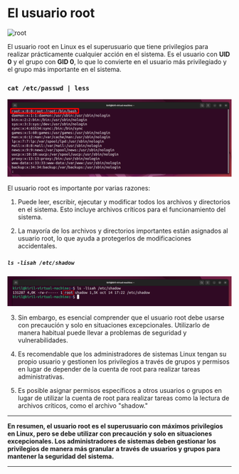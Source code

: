 
# El usuario root

![root](https://diegoaltf4.com/wp-content/uploads/root-02.jpg)

El usuario root en Linux es el superusuario que tiene privilegios para realizar prácticamente cualquier acción en el sistema. Es el usuario con **UID 0** y el grupo con **GID 0**, lo que lo convierte en el usuario más privilegiado y el grupo más importante en el sistema.

### `cat /etc/passwd | less`

![root](/img/804-root.png)

El usuario root es importante por varias razones:

1. Puede leer, escribir, ejecutar y modificar todos los archivos y directorios en el sistema. Esto incluye archivos críticos para el funcionamiento del sistema.

2. La mayoría de los archivos y directorios importantes están asignados al usuario root, lo que ayuda a protegerlos de modificaciones accidentales.

##### `ls -lisah /etc/shadow`

![-lisah shadow](/img/804-lisah-shadow.png)


3. Sin embargo, es esencial comprender que el usuario root debe usarse con precaución y solo en situaciones excepcionales. Utilizarlo de manera habitual puede llevar a problemas de seguridad y vulnerabilidades.

4. Es recomendable que los administradores de sistemas Linux tengan su propio usuario y gestionen los privilegios a través de grupos y permisos en lugar de depender de la cuenta de root para realizar tareas administrativas.

5. Es posible asignar permisos específicos a otros usuarios o grupos en lugar de utilizar la cuenta de root para realizar tareas como la lectura de archivos críticos, como el archivo "shadow."

***

**En resumen, el usuario root es el superusuario con máximos privilegios en Linux, pero se debe utilizar con precaución y solo en situaciones excepcionales. Los administradores de sistemas deben gestionar los privilegios de manera más granular a través de usuarios y grupos para mantener la seguridad del sistema.**

***